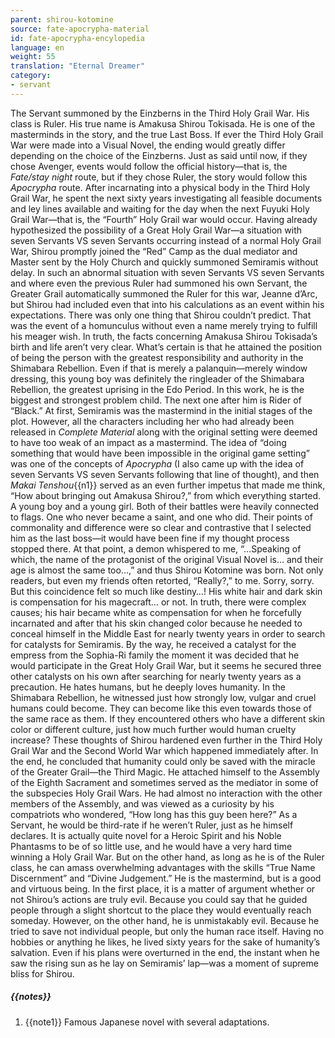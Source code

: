 ```yaml
---
parent: shirou-kotomine
source: fate-apocrypha-material
id: fate-apocrypha-encylopedia
language: en
weight: 55
translation: "Eternal Dreamer"
category:
- servant
---
```


The Servant summoned by the Einzberns in the Third Holy Grail War. His class is Ruler. His true name is Amakusa Shirou Tokisada. He is one of the masterminds in the story, and the true Last Boss. If ever the Third Holy Grail War were made into a Visual Novel, the ending would greatly differ depending on the choice of the Einzberns. Just as said until now, if they chose Avenger, events would follow the official history—that is, the *Fate/stay night* route, but if they chose Ruler, the story would follow this *Apocrypha* route.
After incarnating into a physical body in the Third Holy Grail War, he spent the next sixty years investigating all feasible documents and ley lines available and waiting for the day when the next Fuyuki Holy Grail War—that is, the “Fourth” Holy Grail war would occur.
Having already hypothesized the possibility of a Great Holy Grail War—a situation with seven Servants VS seven Servants occurring instead of a normal Holy Grail War, Shirou promptly joined the “Red” Camp as the dual mediator and Master sent by the Holy Church and quickly summoned Semiramis without delay. In such an abnormal situation with seven Servants VS seven Servants and where even the previous Ruler had summoned his own Servant, the Greater Grail automatically summoned the Ruler for this war, Jeanne d’Arc, but Shirou had included even that into his calculations as an event within his expectations.
There was only one thing that Shirou couldn’t predict. That was the event of a homunculus without even a name merely trying to fulfill his meager wish.
In truth, the facts concerning Amakusa Shirou Tokisada’s birth and life aren’t very clear. What’s certain is that he attained the position of being the person with the greatest responsibility and authority in the Shimabara Rebellion. Even if that is merely a palanquin—merely window dressing, this young boy was definitely the ringleader of the Shimabara Rebellion, the greatest uprising in the Edo Period.
In this work, he is the biggest and strongest problem child. The next one after him is Rider of “Black.” At first, Semiramis was the mastermind in the initial stages of the plot. However, all the characters including her who had already been released in *Complete Material* along with the original setting were deemed to have too weak of an impact as a mastermind. The idea of “doing something that would have been impossible in the original game setting” was one of the concepts of *Apocrypha* (I also came up with the idea of seven Servants VS seven Servants following that line of thought), and then *Makai Tenshou*{{n1}} served as an even further impetus that made me think, “How about bringing out Amakusa Shirou?,” from which everything started.
A young boy and a young girl. Both of their battles were heavily connected to flags. One who never became a saint, and one who did. Their points of commonality and difference were so clear and contrastive that I selected him as the last boss—it would have been fine if my thought process stopped there.
At that point, a demon whispered to me, “…Speaking of which, the name of the protagonist of the original Visual Novel is… and their age is almost the same too…,” and thus Shirou Kotomine was born. Not only readers, but even my friends often retorted, “Really?,” to me. Sorry, sorry. But this coincidence felt so much like destiny…!
His white hair and dark skin is compensation for his magecraft… or not. In truth, there were complex causes; his hair became white as compensation for when he forcefully incarnated and after that his skin changed color because he needed to conceal himself in the Middle East for nearly twenty years in order to search for catalysts for Semiramis. By the way, he received a catalyst for the empress from the Sophia-Ri family the moment it was decided that he would participate in the Great Holy Grail War, but it seems he secured three other catalysts on his own after searching for nearly twenty years as a precaution.
He hates humans, but he deeply loves humanity. In the Shimabara Rebellion, he witnessed just how strongly low, vulgar and cruel humans could become. They can become like this even towards those of the same race as them. If they encountered others who have a different skin color or different culture, just how much further would human cruelty increase?
These thoughts of Shirou hardened even further in the Third Holy Grail War and the Second World War which happened immediately after. In the end, he concluded that humanity could only be saved with the miracle of the Greater Grail—the Third Magic. He attached himself to the Assembly of the Eighth Sacrament and sometimes served as the mediator in some of the subspecies Holy Grail Wars. He had almost no interaction with the other members of the Assembly, and was viewed as a curiosity by his compatriots who wondered, “How long has this guy been here?”
As a Servant, he would be third-rate if he weren’t Ruler, just as he himself declares. It is actually quite novel for a Heroic Spirit and his Noble Phantasms to be of so little use, and he would have a very hard time winning a Holy Grail War. But on the other hand, as long as he is of the Ruler class, he can amass overwhelming advantages with the skills “True Name Discernment” and “Divine Judgement.”
He is the mastermind, but is a good and virtuous being. In the first place, it is a matter of argument whether or not Shirou’s actions are truly evil. Because you could say that he guided people through a slight shortcut to the place they would eventually reach someday. However, on the other hand, he is unmistakably evil. Because he tried to save not individual people, but only the human race itself.
Having no hobbies or anything he likes, he lived sixty years for the sake of humanity’s salvation. Even if his plans were overturned in the end, the instant when he saw the rising sun as he lay on Semiramis’ lap—was a moment of supreme bliss for Shirou.

##### {{notes}}

1. {{note1}} Famous Japanese novel with several adaptations.
